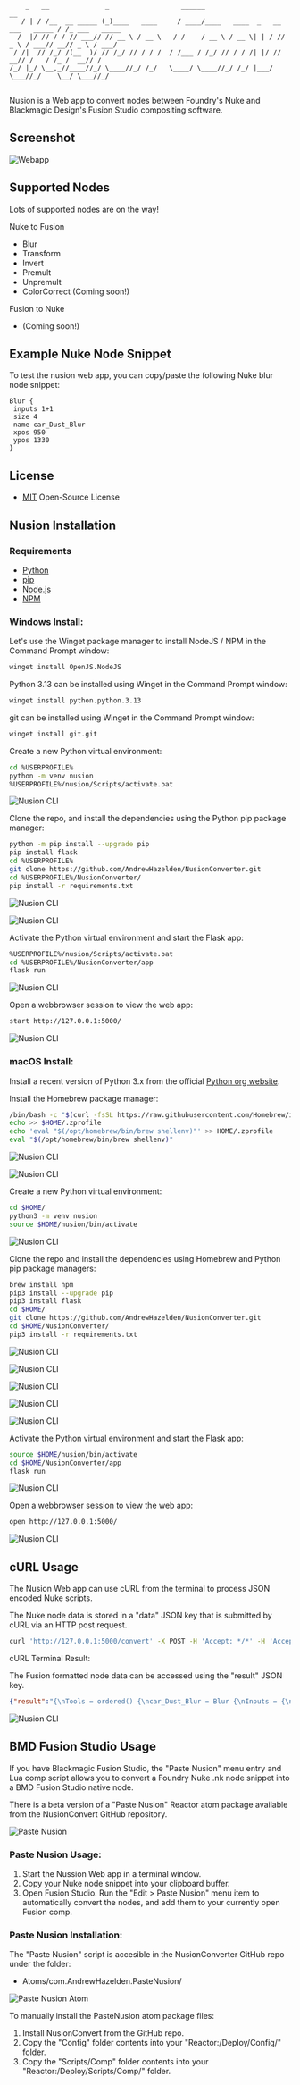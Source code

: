 ``` 
    _   __              _                  ______                                 __             
   / | / /__  __ _____ (_)____   ____     / ____/____   ____  _   __ ___   _____ / /_ ___   _____
  /  |/ // / / // ___// // __ \ / __ \   / /    / __ \ / __ \| | / // _ \ / ___// __// _ \ / ___/
 / /|  // /_/ /(__  )/ // /_/ // / / /  / /___ / /_/ // / / /| |/ //  __// /   / /_ /  __// /    
/_/ |_/ \__,_//____//_/ \____//_/ /_/   \____/ \____//_/ /_/ |___/ \___//_/    \__/ \___//_/     
                                                                                                
```

Nusion is a Web app to convert nodes between Foundry's Nuke and Blackmagic Design's Fusion Studio compositing software.

## Screenshot

![Webapp](docs/images/screenshot.png)

## Supported Nodes
Lots of supported nodes are on the way!

Nuke to Fusion

- Blur
- Transform
- Invert
- Premult
- Unpremult
- ColorCorrect (Coming soon!)

Fusion to Nuke

- (Coming soon!)

## Example Nuke Node Snippet

To test the nusion web app, you can copy/paste the following Nuke blur node snippet:

    Blur {
     inputs 1+1
     size 4
     name car_Dust_Blur
     xpos 950
     ypos 1330
    }

## License

- [MIT](https://choosealicense.com/licenses/mit/) Open-Source License

## Nusion Installation

### Requirements

- [Python](https://www.python.org/)
- [pip](https://pip.pypa.io/en/stable/)
- [Node.js](https://nodejs.org/en/)
- [NPM](https://www.npmjs.com/get-npm/)

### Windows Install:

Let's use the Winget package manager to install NodeJS / NPM in the Command Prompt window:

```bash
winget install OpenJS.NodeJS
```

Python 3.13 can be installed using Winget in the Command Prompt window:

```bash
winget install python.python.3.13
```

git can be installed using Winget in the Command Prompt window:

```bash
winget install git.git
```

Create a new Python virtual environment:

```bash
cd %USERPROFILE%
python -m venv nusion
%USERPROFILE%/nusion/Scripts/activate.bat
```

![Nusion CLI](docs/images/w4_python_venv.png)

Clone the repo, and install the dependencies using the Python pip package manager:

```bash
python -m pip install --upgrade pip
pip install flask
cd %USERPROFILE%
git clone https://github.com/AndrewHazelden/NusionConverter.git
cd %USERPROFILE%/NusionConverter/
pip install -r requirements.txt
```

![Nusion CLI](docs/images/w2_git_clone.png)

![Nusion CLI](docs/images/w3_pip_requirements.png)

Activate the Python virtual environment and start the Flask app:

```bash
%USERPROFILE%/nusion/Scripts/activate.bat
cd %USERPROFILE%/NusionConverter/app
flask run
```

![Nusion CLI](docs/images/w1_flask_run_win.png)

Open a webbrowser session to view the web app:

```bash
start http://127.0.0.1:5000/
```

![Nusion CLI](docs/images/w5_webbrowser.png)

### macOS Install:

Install a recent version of Python 3.x from the official [Python org website](https://www.python.org/downloads/).

Install the Homebrew package manager:

```bash
/bin/bash -c "$(curl -fsSL https://raw.githubusercontent.com/Homebrew/install/HEAD/install.sh)"
echo >> $HOME/.zprofile
echo 'eval "$(/opt/homebrew/bin/brew shellenv)"' >> HOME/.zprofile
eval "$(/opt/homebrew/bin/brew shellenv)"
```
![Nusion CLI](docs/images/1_brew.png)

![Nusion CLI](docs/images/2_brew.png)

Create a new Python virtual environment:

```bash
cd $HOME/
python3 -m venv nusion
source $HOME/nusion/bin/activate
```

![Nusion CLI](docs/images/3_venv.png)

Clone the repo and install the dependencies using Homebrew and Python pip package managers:

```bash
brew install npm
pip3 install --upgrade pip
pip3 install flask
cd $HOME/
git clone https://github.com/AndrewHazelden/NusionConverter.git
cd $HOME/NusionConverter/
pip3 install -r requirements.txt
```

![Nusion CLI](docs/images/4_brew_npm.png)

![Nusion CLI](docs/images/5_pip_upgrade.png)

![Nusion CLI](docs/images/6_pip_flask.png)

![Nusion CLI](docs/images/7_git_clone.png)

![Nusion CLI](docs/images/8_pip_require.png)

Activate the Python virtual environment and start the Flask app:

```bash
source $HOME/nusion/bin/activate
cd $HOME/NusionConverter/app
flask run
```

![Nusion CLI](docs/images/9_flask.png)

Open a webbrowser session to view the web app:

```bash
open http://127.0.0.1:5000/
```
![Nusion CLI](docs/images/10_webbrowser.png)

## cURL Usage

The Nusion Web app can use cURL from the terminal to process JSON encoded Nuke scripts.

The Nuke node data is stored in a "data" JSON key that is submitted by cURL via an HTTP post request.

```bash
curl 'http://127.0.0.1:5000/convert' -X POST -H 'Accept: */*' -H 'Accept-Encoding: gzip, deflate, br, zstd' -H 'Referer: http://127.0.0.1:5000/' -H 'Content-Type: application/json' -H 'Origin: http://127.0.0.1:5000' -H 'Connection: keep-alive' --data-raw '{"data":"Blur {\n inputs 1+1\n size 4\n name car_Dust_Blur\n xpos 950\n ypos 1330\n}","width":"1920","height":"1080","fromSoftware":"nuke"}'
```

cURL Terminal Result:

The Fusion formatted node data can be accessed using the "result" JSON key.

```json
{"result":"{\nTools = ordered() {\ncar_Dust_Blur = Blur {\nInputs = {\nXBlurSize = Input { Value = 1.43561, },\n},\nViewInfo = OperatorInfo {\nPos = { 950, 1330 },\n},\n}\n}\n}"}
```

![Nusion CLI](docs/images/11_curl_cli.png)

## BMD Fusion Studio Usage

If you have Blackmagic Fusion Studio, the "Paste Nusion" menu entry and Lua comp script allows you to convert a Foundry Nuke .nk node snippet into a BMD Fusion Studio native node.

There is a beta version of a "Paste Nusion" Reactor atom package available from the NusionConvert GitHub repository.

![Paste Nusion](docs/images/paste_nusion.png)

### Paste Nusion Usage: 

1. Start the Nussion Web app in a terminal window.
2. Copy your Nuke node snippet into your clipboard buffer.
3. Open Fusion Studio. Run the "Edit > Paste Nusion" menu item to automatically convert the nodes, and add them to your currently open Fusion comp.

### Paste Nusion Installation:

The "Paste Nusion" script is accesible in the NusionConverter GitHub repo under the folder:

- Atoms/com.AndrewHazelden.PasteNusion/

![Paste Nusion Atom](docs/images/repo_atom.png)

To manually install the PasteNusion atom package files:
1. Install NusionConvert from the GitHub repo.
2. Copy the "Config" folder contents into your "Reactor:/Deploy/Config/" folder.
3. Copy the "Scripts/Comp" folder contents into your "Reactor:/Deploy/Scripts/Comp/" folder.

